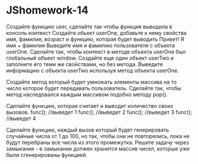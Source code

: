# JShomework-14
Создайте функцию user, сделайте так чтобы функция выводила в консоль контекст
Создайте обьект userOne, добавьте к нему свойства имя, фамилия, возраст и функцию,
 которая будет выводить  Привет! Я имя + фамилия  Выведите имя и фамилию пользователя с объекта userOne.
Сделайте так, чтобы контекст в методе объекта userOne был глобальный объект window.
Создайте еще один объект userTwo и заполните его теми же свойствами, но без метода.
Выведите информацию с объекта userTwo используя метод объекта userOne.

Создайте метод который будет умножать элементы массива на то число которое будет передавать пользователь.
Сделайте так, чтобы метод наследовался каждым массивом подобно методу pop().

Сделайте функцию, которая считает и выводит количество своих вызовов.
    func(); //выведет 1
    func(); //выведет 2
    func(); //выведет 3
    func(); //выведет 4
    
 Cделайте функцию, каждый вызов который будет генерировать случайные числа от 1 до 100, но так, чтобы они не повторялись, пока не будут перебраны все числа из этого промежутка.
 Решите задачу через замыкания - в замыкании должен хранится массив чисел, которые уже были сгенерированы функцией.
